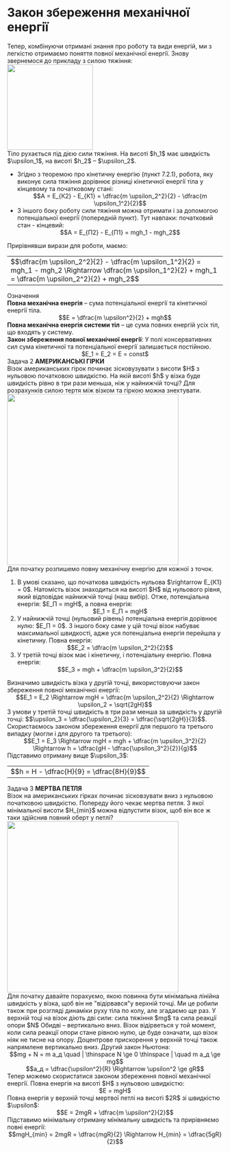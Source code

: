 # Закон збереження механiчної енергiї

<div class="space">Тепер, комбiнуючи отриманi знання про роботу та види енергiй, ми з легкiстю отримаємо поняття повної механiчної енергiї. Знову звернемося до прикладу з силою тяжiння:</div>

<div class="space"><img class="image" width="200"  src="https://rawgit.com/chudaol/ed-era-book-physics/master/images/chapter_7/16.png"></div>

<div class="space">Тiло рухається пiд дiєю сили тяжiння. На висотi $h_1$ має швидкiсть $\upsilon_1$, на висотi $h_2$ – $\upsilon_2$.</div>

<ul>
<div class="space"><li>
Згiдно з теоремою про кiнетичну енергiю (пункт 7.2.1), робота, яку виконує сила тяжiння дорiвнює рiзницi кiнетичної енергiї тiла у кiнцевому та початковому станi:</div>

<div class="space" align="center">$$A = E_{К2} - E_{К1} = \dfrac{m \upsilon_2^2}{2} - \dfrac{m \upsilon_1^2}{2}$$</div>
</li>
<div class="space"><li>
З iншого боку роботу сили тяжiння можна отримати i за допомогою потенцiальної енергiї (попереднiй пункт). Тут навпаки: початковий стан - кiнцевий:</div>

<div class="space" align="center">$$A = E_{П2} - E_{П1} = mgh_1 - mgh_2$$</div>
</li>
</ul>

<div class="space">Прирiвнявши вирази для роботи, маємо:</div>

<div class="space"><div class="centered-table-wrapper">
<table class="centered-table">
<tr class="eq">
<td class="eq">
<p1>$$\dfrac{m \upsilon_2^2}{2} - \dfrac{m \upsilon_1^2}{2} = mgh_1 - mgh_2 \Rightarrow \dfrac{m \upsilon_1^2}{2} + mgh_1 = \dfrac{m \upsilon_2^2}{2} + mgh_2$$</p1>
</td>
</tr>
</table></div></div>

<div class="eoz-wrap">
<span class="eoz">Означення</span>
<div class="eoz-text">
<div class="space"><span class="p1"><b>Повна механiчна енергiя</b></span> – сума потенцiальної енергiї та кiнетичної енергiї тiла.</div>

<div class="space" align="center">$$E = \dfrac{m \upsilon^2}{2} + mgh$$</div>

<div class="space"><span class="p1"><b>Повна механiчна енергiя системи тiл</b></span> – це сума повних енергiй усiх тiл, що входять у систему.</div>

<div class="space"><span class="p1"><b>Закон збереження повної механiчної енергiї</b></span>: У полi консервативних сил сума кiнетичної та потенцiальної енергiї залишається постiйною.</div>

<div class="space" align="center">$E_1 = E_2 = E = const$</div>
</div>
</div>

<div class="task-wrap">
<span class="task">Задача 2</span> <b>АМЕРИКАНСЬКI ГIРКИ</b>
<div class="task-text">
<div class="space">Вiзок американських гiрок починає зiсковузувати з висоти $H$ з нульовою початковою швидкiстю. На якiй висотi $h$ у вiзка буде швидкiсть рiвно в три рази меньша, нiж у найнижчiй точцi? Для розрахункiв силою тертя мiж вiзком та гiркою можна знехтувати.</div>

<div class="space"><img class="image" width="400"  src="https://rawgit.com/chudaol/ed-era-book-physics/master/images/chapter_7/17.png"></div>

<div class="space">Для початку розпишемо повну механiчну енергiю для кожної з точок.</div>

<ol>
<div class="space"><li>
В умовi сказано, що початкова швидкiсть нульова $\rightarrow E_{К1} = 0$. Натомiсть вiзок знаходиться на висотi $H$ вiд нульового рiвня, який вiдповiдає найнижчiй точцi (наш вибiр). Отже, потенцiальна енергiя: $E_П = mgH$, а повна енергiя:</div>

<div class="space" align="center">$E_1 = E_П = mgH$</div>
</li>
<div class="space"><li>
У найнижчiй точцi (нульовий рiвень) потенцiальна енергiя дорiвнює нулю: $E_П = 0$. З iншого боку саме у цiй точцi вiзок набуває максимальної швидкостi, адже уся потенцiальна енергiя перейшла у кiнетичну. Повна енергiя:</div>

<div class="space" align="center">$$E_2 = \dfrac{m \upsilon_2^2}{2}$$</div>
</li>
<div class="space"><li>
У третiй точцi вiзок має i кiнетичну, i потенцiальну енергiю. Повна енергiя:</div>

<div class="space" align="center">$$E_3 = mgh + \dfrac{m \upsilon_3^2}{2}$$</div>
</li>
</ol>

<div class="space">Визначимо швидкiсть вiзка у другiй точцi, використовуючи закон збереження повної механiчної енергiї:</div>

<div class="space" align="center">$$E_1 = E_2 \Rightarrow mgH = \dfrac{m \upsilon_2^2}{2} \Rightarrow \upsilon_2 = \sqrt{2gH}$$</div>

<div class="space">З умови у третiй точцi швидкiсть в три рази менша за швидкiсть у другiй точцi: $$\upsilon_3 = \dfrac{\upsilon_2}{3} = \dfrac{\sqrt{2gH}}{3}$$. Скористаємось законом збереження енергiї для першого та третього випадку (могли i для другого та третього):</div>

<div class="space" align="center">$$E_1 = E_3 \Rightarrow mgH = mgh + \dfrac{m \upsilon_3^2}{2} \Rightarrow h = \dfrac{gH - \dfrac{\upsilon_3^2}{2}}{g}$$</div>

<div class="space">Пiдставимо отриману вище $\upsilon_3$:</div>

<div class="space"><div class="centered-table-wrapper">
<table class="centered-table">
<tr class="eq">
<td class="eq">
<p1>$$h = H - \dfrac{H}{9} = \dfrac{8H}{9}$$</p1>
</td>
</tr>
</table></div></div>
</div>
</div>

<div class="task-wrap">
<span class="task">Задача 3</span> <b>МЕРТВА ПЕТЛЯ</b>
<div class="task-text">
<div class="space">Вiзок на американських гiрках починає зiсковзувати вниз з нульовою початковою швидкiстю. Попереду його чекає мертва петля. З якої мiнiмальної висоти $H_{min}$ можна вiдпустити вiзок, щоб вiн все ж таки здiйснив повний оберт у петлi?</div>

<div class="space"><img class="image" width="400"  src="https://rawgit.com/chudaol/ed-era-book-physics/master/images/chapter_7/18.png"></div>

<div class="space">Для початку давайте порахуємо, якою повинна бути мiнiмальна лiнiйна швидкiсть у вiзка, щоб вiн не "вiдiрвався"у верхнiй точцi. Ми це робили також при розглядi динамiки руху тiла по колу, але згадаємо ще раз. У верхнiй тоцi на вiзок дiють двi сили: сила тяжiння $mg$ та сила реакцiї опори $N$ Обидвi – вертикально вниз. Вiзок вiдiрветься у той момент, коли сила реакцiї опори стане рiвною нулю, це буде означати, що вiзок нiяк не тисне на опору. Доцентрове прискорення у верхнiй точцi також напрямлене вертикально вниз. Другий закон Ньютона:</div>

<div class="space" align="center">$$mg + N = m a_д \quad | \thinspace N \ge 0 \thinspace | \quad  m a_д \ge mg$$</div>

<div class="space" align="center">$$a_д = \dfrac{\upsilon^2}{R} \Rightarrow \upsilon^2 \ge gR$$</div>

<div class="space">Тепер можемо скористатися законом збереження повної механiчної енергiї. Повна енергiя на висотi $H$ з нульовою швидкiстю:</div>

<div class="space" align="center">$E = mgH$</div>

<div class="space">Повна енергiя у верхнiй точцi мертвої петлi на висотi $2R$ зі швидкістю $\upsilon$:</div>

<div class="space" align="center">$$E = 2mgR + \dfrac{m \upsilon^2}{2}$$</div>

<div class="space">Пiдставимо мiнiмальну отриману мiнiмальну швидкiсть та прирiвняємо повнi енергiї:</div>

<div align="center">$$mgH_{min} = 2mgR = \dfrac{mgR}{2} \Rightarrow H_{min} = \dfrac{5gR}{2}$$</div>
</div>
</div>